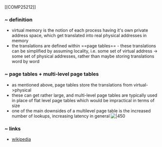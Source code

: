 [[COMP25212]]

### ~ definition
- virtual memory is the notion of each process having it's own private address space, which get translated into real physical addresses in memory
- the translations are defined within ==page tables== - these translations can be simplified by assuming locality, i.e. some set of virtual address -> some set of physical addresses, rather than maybe storing translations word by word

### ~ page tables + multi-level page tables
- as mentioned above, page tables store the translations from virtual->physical
- these can get rather large, and multi-level page tables are typically used in place of flat level page tables which would be impractical in terms of size
- one of the main downsides of a multilevel page table is the increased number of lookups, increasing latency in general
![|450](https://i.imgur.com/awMWoQf.png)


### ~ links
- [wikipedia](https://en.wikipedia.org/wiki/Virtual_memory)